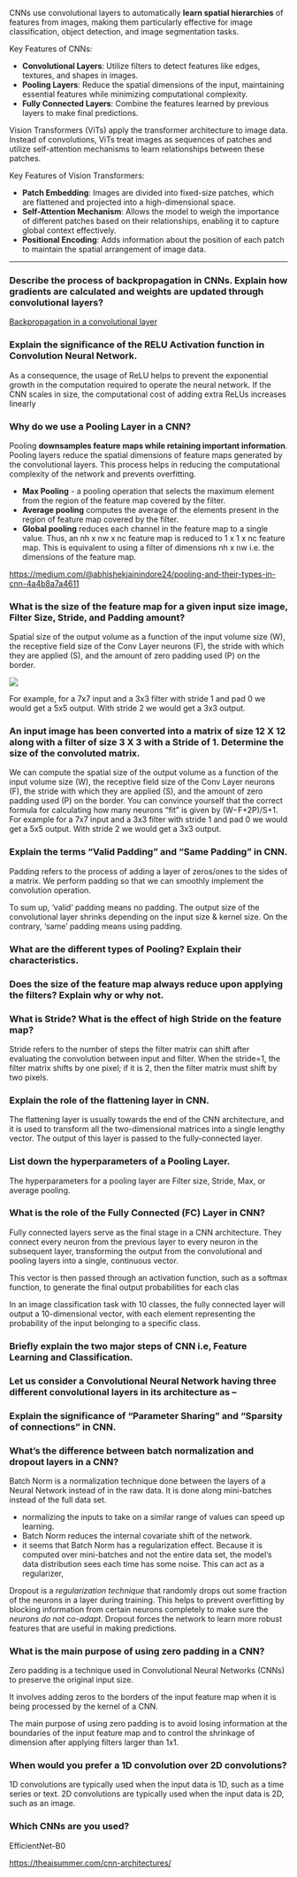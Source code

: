 
CNNs use convolutional layers to automatically **learn spatial hierarchies** of features from images, making them particularly effective for image classification, object detection, and image segmentation tasks.

Key Features of CNNs:

- **Convolutional Layers**: Utilize filters to detect features like edges, textures, and shapes in images.
- **Pooling Layers**: Reduce the spatial dimensions of the input, maintaining essential features while minimizing computational complexity.
- **Fully Connected Layers**: Combine the features learned by previous layers to make final predictions.

Vision Transformers (ViTs) apply the transformer architecture to image data. Instead of convolutions, ViTs treat images as sequences of patches and utilize self-attention mechanisms to learn relationships between these patches.

Key Features of Vision Transformers:

- **Patch Embedding**: Images are divided into fixed-size patches, which are flattened and projected into a high-dimensional space.
- **Self-Attention Mechanism**: Allows the model to weigh the importance of different patches based on their relationships, enabling it to capture global context effectively.
- **Positional Encoding**: Adds information about the position of each patch to maintain the spatial arrangement of image data.

---

### Describe the process of backpropagation in CNNs. Explain how gradients are calculated and weights are updated through convolutional layers?

[Backpropagation in a convolutional layer](https://towardsdatascience.com/backpropagation-in-a-convolutional-layer-24c8d64d8509)

### Explain the significance of the RELU Activation function in Convolution Neural Network.

As a consequence, the usage of ReLU helps to prevent the exponential growth in the computation required to operate the neural network. If the CNN scales in size, the computational cost of adding extra ReLUs increases linearly   

### Why do we use a Pooling Layer in a CNN?

Pooling **downsamples feature maps while retaining important information**. Pooling layers reduce the spatial dimensions of feature maps generated by the convolutional layers. This process helps in reducing the computational complexity of the network and prevents overfitting.

- **Max Pooling** - a pooling operation that selects the maximum element from the region of the feature map covered by the filter.
- **Average pooling** computes the average of the elements present in the region of feature map covered by the filter.
- **Global pooling** reduces each channel in the feature map to a single value. Thus, an nh x nw x nc feature map is reduced to 1 x 1 x nc feature map. This is equivalent to using a filter of dimensions nh x nw i.e. the dimensions of the feature map.

https://medium.com/@abhishekjainindore24/pooling-and-their-types-in-cnn-4a4b8a7a4611

### What is the size of the feature map for a given input size image, Filter Size, Stride, and Padding amount?

Spatial size of the output volume as a function of the input volume size (W), the receptive field size of the Conv Layer neurons (F), the stride with which they are applied (S), and the amount of zero padding used (P) on the border.

<img src="https://miro.medium.com/v2/resize:fit:640/format:webp/1*8f9kLdyhhtaIV3j6Nt5UVQ.png" />

For example, for a 7x7 input and a 3x3 filter with stride 1 and pad 0 we would get a 5x5 output. With stride 2 we would get a 3x3 output.

### An input image has been converted into a matrix of size 12 X 12 along with a filter of size 3 X 3 with a Stride of 1. Determine the size of the convoluted matrix.

We can compute the spatial size of the output volume as a function of the input volume size (W), the receptive field size of the Conv Layer neurons (F), the stride with which they are applied (S), and the amount of zero padding used (P) on the border. You can convince yourself that the correct formula for calculating how many neurons “fit” is given by (W−F+2P)/S+1. For example for a 7x7 input and a 3x3 filter with stride 1 and pad 0 we would get a 5x5 output. With stride 2 we would get a 3x3 output.

### Explain the terms “Valid Padding” and “Same Padding” in CNN.

Padding refers to the process of adding a layer of zeros/ones to the sides of a matrix. We perform padding so that we can smoothly implement the convolution operation.  

To sum up, ‘valid’ padding means no padding. The output size of the convolutional layer shrinks depending on the input size & kernel size. On the contrary, ‘same’ padding means using padding.   

### What are the different types of Pooling? Explain their characteristics.


### Does the size of the feature map always reduce upon applying the filters? Explain why or why not.


### What is Stride? What is the effect of high Stride on the feature map?

Stride refers to the number of steps the filter matrix can shift after evaluating the convolution between input and filter. When the stride=1, the filter matrix shifts by one pixel; if it is 2, then the filter matrix must shift by two pixels.


### Explain the role of the flattening layer in CNN.

The flattening layer is usually towards the end of the CNN architecture, and it is used to transform all the two-dimensional matrices into a single lengthy vector. The output of this layer is passed to the fully-connected layer.


### List down the hyperparameters of a Pooling Layer.

The hyperparameters for a pooling layer are Filter size, Stride, Max, or average pooling.   

### What is the role of the Fully Connected (FC) Layer in CNN?

Fully connected layers serve as the final stage in a CNN architecture. They connect every neuron from the previous layer to every neuron in the subsequent layer, transforming the output from the convolutional and pooling layers into a single, continuous vector.

This vector is then passed through an activation function, such as a softmax function, to generate the final output probabilities for each clas

In an image classification task with 10 classes, the fully connected layer will output a 10-dimensional vector, with each element representing the probability of the input belonging to a specific class.

### Briefly explain the two major steps of CNN i.e, Feature Learning and Classification. 


### Let us consider a Convolutional Neural Network having three different convolutional layers in its architecture as –


### Explain the significance of “Parameter Sharing” and “Sparsity of connections” in CNN.


### What’s the difference between batch normalization and dropout layers in a CNN?

Batch Norm is a normalization technique done between the layers of a Neural Network instead of in the raw data. It is done along mini-batches instead of the full data set.
-  normalizing the inputs to take on a similar range of values can speed up learning.
-  Batch Norm reduces the internal covariate shift of the network.
-  it seems that Batch Norm has a regularization effect.  Because it is computed over mini-batches and not the entire data set, the model’s data distribution sees each time has some noise. This can act as a regularizer, 

Dropout is a _regularization technique_ that randomly drops out some fraction of the neurons in a layer during training. This helps to prevent overfitting by blocking information from certain neurons completely to make sure the _neurons do not co-adapt_. Dropout forces the network to learn more robust features that are useful in making predictions.

### What is the main purpose of using zero padding in a CNN?

Zero padding is a technique used in Convolutional Neural Networks (CNNs) to preserve the original input size.

It involves adding zeros to the borders of the input feature map when it is being processed by the kernel of a CNN.

The main purpose of using zero padding is to avoid losing information at the boundaries of the input feature map and to control the shrinkage of dimension after applying filters larger than 1x1.

### When would you prefer a 1D convolution over 2D convolutions?

1D convolutions are typically used when the input data is 1D, such as a time series or text. 2D convolutions are typically used when the input data is 2D, such as an image.

### Which CNNs are you used?

 EfficientNet-B0
 
https://theaisummer.com/cnn-architectures/
